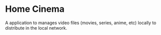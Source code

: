 # Home Cinema

A application to manages video files (movies, series, anime, etc) locally to distribute in the local network.